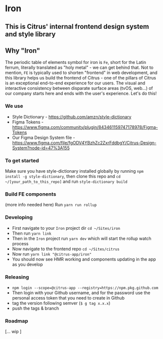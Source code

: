 # Iron

## This is Citrus' internal frontend design system and style library

## Why "Iron"
The periodic table of elements symbol for iron is `Fe`, short for the Latin ferrum, literally translated as "holy metal" - we can get behind that. Not to mention, `FE` is typically used to shorten "frontend" in web development, and this library helps us build the frontend of Citrus - one of the pillars of Citrus is an exceptional end-to-end experience for our users. The visual and interactive consistency between disparate surface areas (tvOS, web...) of our company starts here and ends with the user's experience. Let's do this!

### We use
- Style Dictionary - https://github.com/amzn/style-dictionary
- Figma Tokens - https://www.figma.com/community/plugin/843461159747178978/Figma-Tokens
- Our Figma Design System file - https://www.figma.com/file/fgODV4YBzhZc2ZxrFddbgY/Citrus-Design-System?node-id=47%3A155

### To get started
Make sure you have style-dictionary installed globally by running `npm install -g style-dictionary`, then clone this repo and `cd ~/[your_path_to_this_repo]` and run `style-dictionary build`

### Build FE components
(more info needed here)
Run `yarn run rollup`

### Developing
- First navigate to your `Iron` project dir `cd ~/Sites/iron`
- Then run `yarn link`
- Then in the `Iron` project run `yarn dev` which will start the rollup watch process
- Now navigate to the frontend repo `cd ~/Sites/citrus`
- Now run `yarn link "@citrus-app/iron"`
- You should now see HMR working and components updating in the app as you develop

### Releasing
- `npm login --scope=@citrus-app --registry=https://npm.pkg.github.com`
- Then login with your Github username, and for the password use the personal access token that you need to create in Github
- tag the version following semver (`$ g tag x.x.x`)
- push the tags & branch

### Roadmap
[... wip ]
